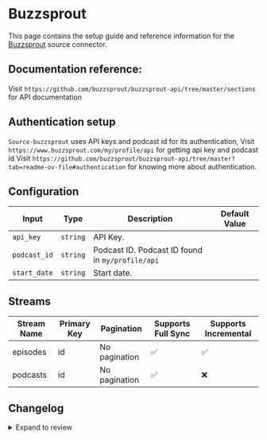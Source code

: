 # Buzzsprout
This page contains the setup guide and reference information for the [Buzzsprout](https://www.buzzsprout.com/) source connector.

## Documentation reference:
Visit `https://github.com/buzzsprout/buzzsprout-api/tree/master/sections` for API documentation

## Authentication setup
`Source-buzzsprout` uses API keys and podcast id for its authentication,
Visit `https://www.buzzsprout.com/my/profile/api` for getting api key and podcast id
Visit `https://github.com/buzzsprout/buzzsprout-api/tree/master?tab=readme-ov-file#authentication` for knowing more about authentication.

## Configuration

| Input | Type | Description | Default Value |
|-------|------|-------------|---------------|
| `api_key` | `string` | API Key.  |  |
| `podcast_id` | `string` | Podcast ID. Podcast ID found in `my/profile/api` |  |
| `start_date` | `string` | Start date.  |  |

## Streams
| Stream Name | Primary Key | Pagination | Supports Full Sync | Supports Incremental |
|-------------|-------------|------------|---------------------|----------------------|
| episodes | id | No pagination | ✅ |  ✅  |
| podcasts | id | No pagination | ✅ |  ❌  |

## Changelog

<details>
  <summary>Expand to review</summary>

| Version | Date | Pull Request | Subject |
| ------------------ | ------------ | --- | ---------------- |
| 0.0.31 | 2025-09-09 | [65642](https://github.com/airbytehq/airbyte/pull/65642) | Update dependencies |
| 0.0.30 | 2025-07-26 | [63789](https://github.com/airbytehq/airbyte/pull/63789) | Update dependencies |
| 0.0.29 | 2025-07-12 | [63082](https://github.com/airbytehq/airbyte/pull/63082) | Update dependencies |
| 0.0.28 | 2025-07-05 | [62541](https://github.com/airbytehq/airbyte/pull/62541) | Update dependencies |
| 0.0.27 | 2025-06-15 | [61451](https://github.com/airbytehq/airbyte/pull/61451) | Update dependencies |
| 0.0.26 | 2025-05-24 | [60628](https://github.com/airbytehq/airbyte/pull/60628) | Update dependencies |
| 0.0.25 | 2025-05-10 | [59900](https://github.com/airbytehq/airbyte/pull/59900) | Update dependencies |
| 0.0.24 | 2025-05-03 | [58689](https://github.com/airbytehq/airbyte/pull/58689) | Update dependencies |
| 0.0.23 | 2025-04-19 | [58270](https://github.com/airbytehq/airbyte/pull/58270) | Update dependencies |
| 0.0.22 | 2025-04-12 | [57647](https://github.com/airbytehq/airbyte/pull/57647) | Update dependencies |
| 0.0.21 | 2025-04-05 | [57189](https://github.com/airbytehq/airbyte/pull/57189) | Update dependencies |
| 0.0.20 | 2025-03-29 | [56628](https://github.com/airbytehq/airbyte/pull/56628) | Update dependencies |
| 0.0.19 | 2025-03-22 | [56116](https://github.com/airbytehq/airbyte/pull/56116) | Update dependencies |
| 0.0.18 | 2025-03-08 | [55395](https://github.com/airbytehq/airbyte/pull/55395) | Update dependencies |
| 0.0.17 | 2025-03-01 | [54893](https://github.com/airbytehq/airbyte/pull/54893) | Update dependencies |
| 0.0.16 | 2025-02-22 | [54283](https://github.com/airbytehq/airbyte/pull/54283) | Update dependencies |
| 0.0.15 | 2025-02-15 | [53935](https://github.com/airbytehq/airbyte/pull/53935) | Update dependencies |
| 0.0.14 | 2025-02-08 | [53390](https://github.com/airbytehq/airbyte/pull/53390) | Update dependencies |
| 0.0.13 | 2025-02-01 | [52931](https://github.com/airbytehq/airbyte/pull/52931) | Update dependencies |
| 0.0.12 | 2025-01-25 | [52212](https://github.com/airbytehq/airbyte/pull/52212) | Update dependencies |
| 0.0.11 | 2025-01-18 | [51766](https://github.com/airbytehq/airbyte/pull/51766) | Update dependencies |
| 0.0.10 | 2025-01-11 | [51284](https://github.com/airbytehq/airbyte/pull/51284) | Update dependencies |
| 0.0.9 | 2024-12-28 | [50479](https://github.com/airbytehq/airbyte/pull/50479) | Update dependencies |
| 0.0.8 | 2024-12-21 | [50153](https://github.com/airbytehq/airbyte/pull/50153) | Update dependencies |
| 0.0.7 | 2024-12-14 | [49564](https://github.com/airbytehq/airbyte/pull/49564) | Update dependencies |
| 0.0.6 | 2024-12-12 | [49278](https://github.com/airbytehq/airbyte/pull/49278) | Update dependencies |
| 0.0.5 | 2024-12-11 | [49029](https://github.com/airbytehq/airbyte/pull/49029) | Starting with this version, the Docker image is now rootless. Please note that this and future versions will not be compatible with Airbyte versions earlier than 0.64 |
| 0.0.4 | 2024-11-04 | [48228](https://github.com/airbytehq/airbyte/pull/48228) | Update dependencies |
| 0.0.3 | 2024-10-29 | [47747](https://github.com/airbytehq/airbyte/pull/47747) | Update dependencies |
| 0.0.2 | 2024-10-28 | [47645](https://github.com/airbytehq/airbyte/pull/47645) | Update dependencies |
| 0.0.1 | 2024-09-16 | [45608](https://github.com/airbytehq/airbyte/pull/45608) | Initial release by [@btkcodedev](https://github.com/btkcodedev) via Connector Builder |

</details>
